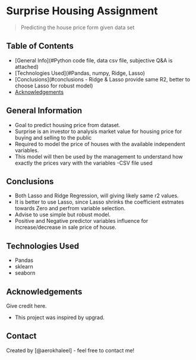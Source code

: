 # Surprise Housing Assignment
> Predicting the house price form given data set


## Table of Contents
* [General Info](#Python code file, data csv file, subjective Q&A is attached)
* [Technologies Used](#Pandas, numpy, Ridge, Lasso)
* [Conclusions](#conclusions - Ridge & Lasso provide same R2, better to choose Lasso for robust model)
* [Acknowledgements](#acknowledgements)

<!-- You can include any other section that is pertinent to your problem -->

## General Information
- Goal to predict housing price from dataset.
- Surprise is an investor to analysis market value for housing price for buying and selling to the public
- Required to model the price of houses with the available independent variables.
- This model will then be used by the management to understand how exactly the prices vary with the variables
-CSV file used

## Conclusions
- Both Lasso and Ridge Regression, will giving likely same r2 values.
- It is better to use Lasso, since Lasso shrinks the coefficient estmates towards Zero and perfrom variable selection.
- Advise to use simple but robust model.
- Positive and Negative predictor variables influence for increase/decrease in sale price of house.

## Technologies Used
- Pandas
- sklearn
- seaborn


## Acknowledgements
Give credit here.
- This project was inspired by upgrad.


## Contact
Created by [@aerokhaleel] - feel free to contact me!


<!-- Optional -->
<!-- ## License -->
<!-- This project is open source and available under the [... License](). -->

<!-- You don't have to include all sections - just the one's relevant to your project -->
